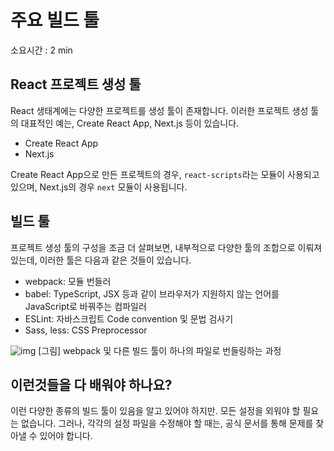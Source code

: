 # 주요 빌드 툴

소요시간 : 2 min

## React 프로젝트 생성 툴

React 생태계에는 다양한 프로젝트를 생성 툴이 존재합니다. 이러한 프로젝트 생성 툴의 대표적인 예는, Create React App, Next.js 등이 있습니다.

- Create React App
- Next.js

Create React App으로 만든 프로젝트의 경우, `react-scripts`라는 모듈이 사용되고 있으며, Next.js의 경우 `next` 모듈이 사용됩니다.

## 빌드 툴

프로젝트 생성 툴의 구성을 조금 더 살펴보면, 내부적으로 다양한 툴의 조합으로 이뤄져있는데, 이러한 툴은 다음과 같은 것들이 있습니다.

- webpack: 모듈 번들러
- babel: TypeScript, JSX 등과 같이 브라우저가 지원하지 않는 언어를 JavaScript로 바꿔주는 컴파일러
- ESLint: 자바스크립트 Code convention 및 문법 검사기
- Sass, less: CSS Preprocessor

![img](https://d4jyn86spyrm8.cloudfront.net/webpack-takes-files-as-input-and-calls-babel-etc.png) [그림] webpack 및 다른 빌드 툴이 하나의 파일로 번들링하는 과정

## 이런것들을 다 배워야 하나요?

이런 다양한 종류의 빌드 툴이 있음을 알고 있어야 하지만. 모든 설정을 외워야 할 필요는 없습니다. 그러나, 각각의 설정 파일을 수정해야 할 때는, 공식 문서를 통해 문제를 찾아낼 수 있어야 합니다.